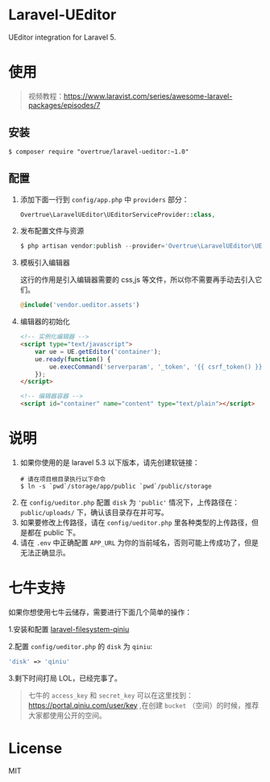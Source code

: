 # Laravel-UEditor

UEditor integration for Laravel 5.

# 使用

> 视频教程：https://www.laravist.com/series/awesome-laravel-packages/episodes/7

## 安装

```shell
$ composer require "overtrue/laravel-ueditor:~1.0"
```

## 配置

1. 添加下面一行到 `config/app.php` 中 `providers` 部分：

    ```php
    Overtrue\LaravelUEditor\UEditorServiceProvider::class,
    ```

2. 发布配置文件与资源

    ```php
    $ php artisan vendor:publish --provider='Overtrue\LaravelUEditor\UEditorServiceProvider'
    ```

3. 模板引入编辑器

    这行的作用是引入编辑器需要的 css,js 等文件，所以你不需要再手动去引入它们。

    ```php
    @include('vendor.ueditor.assets')
    ```

4. 编辑器的初始化

    ```html
    <!-- 实例化编辑器 -->
    <script type="text/javascript">
        var ue = UE.getEditor('container');
        ue.ready(function() {
            ue.execCommand('serverparam', '_token', '{{ csrf_token() }}'); // 设置 CSRF token.
        });
    </script>

    <!-- 编辑器容器 -->
    <script id="container" name="content" type="text/plain"></script>
    ```

# 说明

1. 如果你使用的是 laravel 5.3 以下版本，请先创建软链接：
    ```shell
    # 请在项目根目录执行以下命令
    $ ln -s `pwd`/storage/app/public `pwd`/public/storage
    ```
1. 在 `config/ueditor.php` 配置 `disk` 为 `'public'` 情况下，上传路径在：`public/uploads/` 下，确认该目录存在并可写。
1. 如果要修改上传路径，请在 `config/ueditor.php` 里各种类型的上传路径，但是都在 public 下。
1. 请在 `.env` 中正确配置 `APP_URL` 为你的当前域名，否则可能上传成功了，但是无法正确显示。

# 七牛支持

如果你想使用七牛云储存，需要进行下面几个简单的操作：

1.安装和配置 [laravel-filesystem-qiniu](https://github.com/overtrue/laravel-filesystem-qiniu)

2.配置 `config/ueditor.php` 的 `disk` 为 `qiniu`:

```php
'disk' => 'qiniu'
```

3.剩下时间打局 LOL，已经完事了。

> 七牛的 `access_key` 和 `secret_key` 可以在这里找到：https://portal.qiniu.com/user/key ,在创建 `bucket` （空间）的时候，推荐大家都使用公开的空间。

# License

MIT
